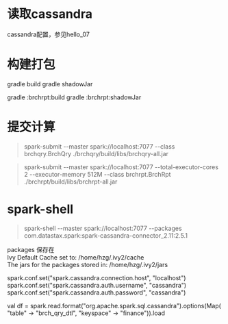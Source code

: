 读取cassandra
============

cassandra配置，参见hello_07

构建打包
=======

gradle build
gradle shadowJar

gradle :brchrpt:build
gradle :brchrpt:shadowJar

提交计算
=======

> spark-submit --master spark://localhost:7077 --class brchqry.BrchQry ./brchqry/build/libs/brchqry-all.jar

> spark-submit --master spark://localhost:7077 --total-executor-cores 2 --executor-memory 512M --class brchrpt.BrchRpt ./brchrpt/build/libs/brchrpt-all.jar

spark-shell
============

> spark-shell --master spark://localhost:7077 --packages com.datastax.spark:spark-cassandra-connector_2.11:2.5.1 

packages 保存在  
Ivy Default Cache set to: /home/hzg/.ivy2/cache  
The jars for the packages stored in: /home/hzg/.ivy2/jars

spark.conf.set("spark.cassandra.connection.host", "localhost")
spark.conf.set("spark.cassandra.auth.username", "cassandra")
spark.conf.set("spark.cassandra.auth.password", "cassandra")

val df = spark.read.format("org.apache.spark.sql.cassandra").options(Map( "table" -> "brch_qry_dtl", "keyspace" -> "finance")).load